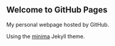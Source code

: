 ## Welcome to GitHub Pages

My personal webpage hosted by GitHub.

Using the [minima](https://github.com/jekyll/minima) Jekyll theme.
